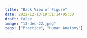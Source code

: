 ```yaml
---
title: "Back View of Figure"
date: 2022-12-13T19:51:14+05:30
draft: false
image: "13-dec-22.jpeg"
tags: ["Practice", "Human Anatomy"]
---
```


